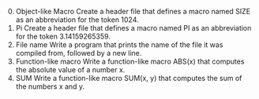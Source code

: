 0. Object-like Macro Create a header file that defines a macro named SIZE as an abbreviation for the token 1024.
1. Pi Create a header file that defines a macro named PI as an abbreviation for the token 3.14159265359.
2. File name Write a program that prints the name of the file it was compiled from, followed by a new line.
3. Function-like macro Write a function-like macro ABS(x) that computes the absolute value of a number x.
4. SUM Write a function-like macro SUM(x, y) that computes the sum of the numbers x and y.
